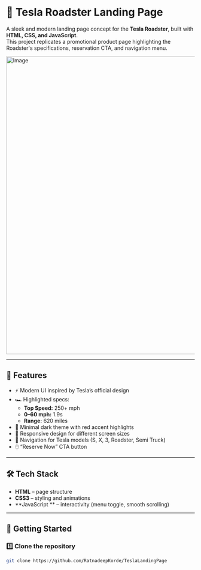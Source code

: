# 🚗 Tesla Roadster Landing Page  

A sleek and modern landing page concept for the **Tesla Roadster**, built with **HTML, CSS, and JavaScript**.  
This project replicates a promotional product page highlighting the Roadster's specifications, reservation CTA, and navigation menu.  

  
<img width="1366" height="794" alt="Image" src="https://github.com/user-attachments/assets/5c479f05-e528-4831-b370-620abc920c4d" />

---

## 📌 Features  
- ⚡ Modern UI inspired by Tesla’s official design  
- 🏎️ Highlighted specs:  
  - **Top Speed:** 250+ mph  
  - **0–60 mph:** 1.9s  
  - **Range:** 620 miles  
- 🎨 Minimal dark theme with red accent highlights  
- 📱 Responsive design for different screen sizes  
- 🔗 Navigation for Tesla models (S, X, 3, Roadster, Semi Truck)  
- 🖱️ “Reserve Now” CTA button  

---

## 🛠️ Tech Stack  
- **HTML** – page structure  
- **CSS3** – styling and animations  
- **JavaScript ** – interactivity (menu toggle, smooth scrolling)  

---

## 🚀 Getting Started  

### 1️⃣ Clone the repository  
```bash
git clone https://github.com/RatnadeepKorde/TeslaLandingPage
